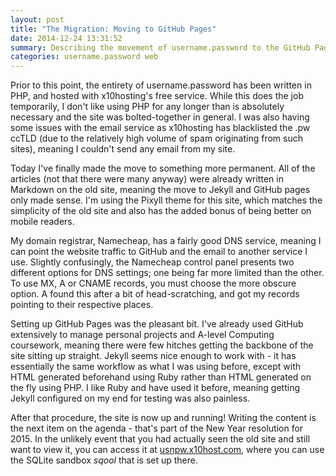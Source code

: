 ```yaml
---
layout: post
title: "The Migration: Moving to GitHub Pages"
date: 2014-12-24 13:31:52
summary: Describing the movement of username.password to the GitHub Pages service.
categories: username.password web
---
```

Prior to this point, the entirety of username.password has been written in PHP, and hosted with x10hosting's free service. While this does the job temporarily, I don't like using PHP for any longer than is absolutely necessary and the site was bolted-together in general. I was also having some issues with the email service as x10hosting has blacklisted the .pw ccTLD (due to the relatively high volume of spam originating from such sites), meaning I couldn't send any email from my site.

Today I've finally made the move to something more permanent. All of the articles (not that there were many anyway) were already written in Markdown on the old site, meaning the move to Jekyll and GitHub pages only made sense. I'm using the Pixyll theme for this site, which matches the simplicity of the old site and also has the added bonus of being better on mobile readers.

My domain registrar, Namecheap, has a fairly good DNS service, meaning I can point the website traffic to GitHub and the email to another service I use. Slightly confusingly, the Namecheap control panel presents two different options for DNS settings; one being far more limited than the other. To use MX, A or CNAME records, you must choose the more obscure option. A found this after a bit of head-scratching, and got my records pointing to their respective places.

Setting up GitHub Pages was the pleasant bit. I've already used GitHub extensively to manage personal projects and A-level Computing coursework, meaning there were few hitches getting the backbone of the site sitting up straight. Jekyll seems nice enough to work with - it has essentially the same workflow as what I was using before, except with HTML generated beforehand using Ruby rather than HTML generated on the fly using PHP. I like Ruby and have used it before, meaning getting Jekyll configured on my end for testing was also painless.

After that procedure, the site is now up and running! Writing the content is the next item on the agenda - that's part of the New Year resolution for 2015. In the unlikely event that you had actually seen the old site and still want to view it, you can access it at [usnpw.x10host.com](http://usnpw.x10host.com/), where you can use the SQLite sandbox *sqool* that is set up there.
